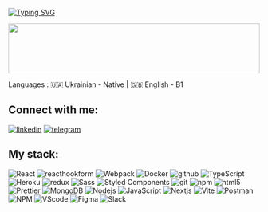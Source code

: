 <!--   my-ticker -->

[![Typing SVG](https://readme-typing-svg.herokuapp.com?color=%6346BCF6&center=true&vCenter=true&width=500&lines=Hi!+👋,+I+am+Viacheslav+Plevako;Over+1+years+of+programming+experience;Always+learning+new+things)](https://git.io/typing-svg)

<!--   my-header-img -->

<img src="https://raw.githubusercontent.com/matfantinel/matfantinel/master/waves.svg" width="100%" height="100vh">

Languages : 🇺🇦 Ukrainian - Native | 🇬🇧 English - B1

<h2 align="left">Connect with me:</h2>
<p align="left">
<a href="https://www.linkedin.com/in/plevako-viacheslav/"><img src="https://img.shields.io/badge/Linkedin-0A66C2?logo=linkedin&style=for-the-badge" alt="linkedin" title="Linkedin" /></a>
<a href="https://t.me/PVO_fullstack"><img src="https://img.shields.io/badge/Telegram-26A5E4?logo=telegram&style=for-the-badge" alt="telegram" title="Telegram" /></a>

<h2 align="left">My stack:</h2>

<p>
  <img alt="React" src="https://img.shields.io/badge/-React-61DAFB?style=flat-square&logo=react&logoColor=white" />
    <img alt="reacthookform" src="https://img.shields.io/badge/-React Hook Form-EC5990?style=flat-square&logo=reacthookform&logoColor=white" />
  <img alt="Webpack" src="https://img.shields.io/badge/-Webpack-8DD6F9?style=flat-square&logo=webpack&logoColor=white" /> 
  <img alt="Docker" src="https://img.shields.io/badge/-Docker-46a2f1?style=flat-square&logo=docker&logoColor=white" />
  <img alt="github" src="https://img.shields.io/badge/-Git-2088FF?style=flat-square&logo=git&logoColor=white" />
  <img alt="TypeScript" src="https://img.shields.io/badge/-TypeScript-007ACC?style=flat-square&logo=typescript&logoColor=white" />
  <img alt="Heroku" src="https://img.shields.io/badge/-Heroku-430098?style=flat-square&logo=heroku&logoColor=white" />
  <img alt="redux" src="https://img.shields.io/badge/-Redux-764ABC?style=flat-square&logo=redux&logoColor=white" />
  <img alt="Sass" src="https://img.shields.io/badge/-Sass-CC6699?style=flat-square&logo=sass&logoColor=white" />
  <img alt="Styled Components" src="https://img.shields.io/badge/-Styled_Components-db7092?style=flat-square&logo=styled-components&logoColor=white" />
  <img alt="git" src="https://img.shields.io/badge/-Git-F05032?style=flat-square&logo=git&logoColor=white" />
  <img alt="npm" src="https://img.shields.io/badge/-NPM-CB3837?style=flat-square&logo=npm&logoColor=white" />
  <img alt="html5" src="https://img.shields.io/badge/-HTML5-E34F26?style=flat-square&logo=html5&logoColor=white" />
  <img alt="Prettier" src="https://img.shields.io/badge/-Prettier-F7B93E?style=flat-square&logo=prettier&logoColor=white" />
  <img alt="MongoDB" src="https://img.shields.io/badge/-MongoDB-13aa52?style=flat-square&logo=mongodb&logoColor=white" />
  <img alt="Nodejs" src="https://img.shields.io/badge/-Nodejs-43853d?style=flat-square&logo=Node.js&logoColor=white" />
  <img alt="JavaScript" src="https://img.shields.io/badge/-JavaScript-43853d?style=flat-square&logo=JavaScript&logoColor=white" />
  <img alt="Nextjs" src="https://img.shields.io/badge/-Nextjs-E34F26?style=flat-square&logo=Next.js&logoColor=white" />
  <img alt="Vite" src="https://img.shields.io/badge/-Vite-E34F26?style=flat-square&logo=Vite&logoColor=white" />
  <img alt="Postman" src="https://img.shields.io/badge/-Postman-E55F5?style=flat-square&logo=Postman&logoColor=white" />
  <img alt="NPM" src="https://img.shields.io/badge/-NPM-E34F26?style=flat-square&logo=NPM&logoColor=white" />
  <img alt="VScode" src="https://img.shields.io/badge/-VScode-007acc?style=flat-square&logo=visual studio code&logoColor=white" />
      <img alt="Figma" src="https://img.shields.io/badge/-Figma-007acc?style=flat-square&logo=figma&logoColor=white" />
          <img alt="Slack" src="https://img.shields.io/badge/-Slack-007acc?style=flat-square&logo=slack&logoColor=white" />
</p>

